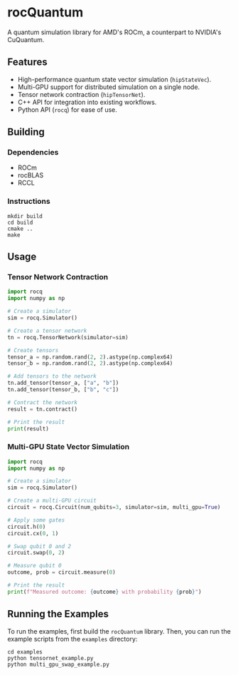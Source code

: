 # rocQuantum
A quantum simulation library for AMD's ROCm, a counterpart to NVIDIA's CuQuantum.

## Features
- High-performance quantum state vector simulation (`hipStateVec`).
- Multi-GPU support for distributed simulation on a single node.
- Tensor network contraction (`hipTensorNet`).
- C++ API for integration into existing workflows.
- Python API (`rocq`) for ease of use.

## Building

### Dependencies
- ROCm
- rocBLAS
- RCCL

### Instructions

```
mkdir build
cd build
cmake ..
make
```

## Usage

### Tensor Network Contraction

```python
import rocq
import numpy as np

# Create a simulator
sim = rocq.Simulator()

# Create a tensor network
tn = rocq.TensorNetwork(simulator=sim)

# Create tensors
tensor_a = np.random.rand(2, 2).astype(np.complex64)
tensor_b = np.random.rand(2, 2).astype(np.complex64)

# Add tensors to the network
tn.add_tensor(tensor_a, ["a", "b"])
tn.add_tensor(tensor_b, ["b", "c"])

# Contract the network
result = tn.contract()

# Print the result
print(result)
```

### Multi-GPU State Vector Simulation

```python
import rocq
import numpy as np

# Create a simulator
sim = rocq.Simulator()

# Create a multi-GPU circuit
circuit = rocq.Circuit(num_qubits=3, simulator=sim, multi_gpu=True)

# Apply some gates
circuit.h(0)
circuit.cx(0, 1)

# Swap qubit 0 and 2
circuit.swap(0, 2)

# Measure qubit 0
outcome, prob = circuit.measure(0)

# Print the result
print(f"Measured outcome: {outcome} with probability {prob}")
```

## Running the Examples

To run the examples, first build the `rocQuantum` library. Then, you can run the example scripts from the `examples` directory:

```
cd examples
python tensornet_example.py
python multi_gpu_swap_example.py
```
